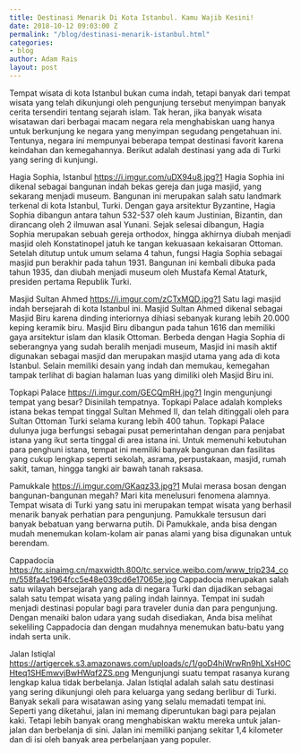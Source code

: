 ```yaml
---
title: Destinasi Menarik Di Kota Istanbul. Kamu Wajib Kesini!
date: 2018-10-12 09:03:00 Z
permalink: "/blog/destinasi-menarik-istanbul.html"
categories:
- blog
author: Adam Rais
layout: post
---
```


Tempat wisata di kota Istanbul bukan cuma indah, tetapi banyak dari tempat wisata yang telah dikunjungi oleh pengunjung tersebut menyimpan banyak cerita tersendiri tentang sejarah islam. Tak heran, jika banyak wisata wisatawan dari berbagai macam negara rela menghabiskan uang hanya untuk berkunjung ke negara yang menyimpan segudang pengetahuan ini. Tentunya, negara ini mempunyai beberapa tempat destinasi favorit karena keindahan dan kemegahannya. Berikut adalah destinasi yang ada di Turki yang sering di kunjungi.

Hagia Sophia, Istanbul
https://i.imgur.com/uDX94u8.jpg?1
Hagia Sophia ini dikenal sebagai bangunan indah bekas gereja dan juga masjid, yang sekarang menjadi museum. Bangunan ini merupakan salah satu landmark terkenal di kota Istanbul, Turki. Dengan gaya arsitektur Byzantine, Hagia Sophia dibangun antara tahun 532-537 oleh kaum Justinian, Bizantin, dan dirancang oleh 2 ilmuwan asal Yunani. Sejak selesai dibangun, Hagia Sophia merupakan sebuah gereja orthodox, hingga akhirnya diubah menjadi masjid oleh Konstatinopel jatuh ke tangan kekuasaan kekaisaran Ottoman. Setelah ditutup untuk umum selama 4 tahun, fungsi Hagia Sophia sebagai masjid pun berakhir pada tahun 1931. Bangunan ini kembali dibuka pada tahun 1935, dan diubah menjadi museum oleh Mustafa Kemal Ataturk, presiden pertama Republik Turki.

Masjid Sultan Ahmed
https://i.imgur.com/zCTxMQD.jpg?1
Satu lagi masjid indah bersejarah di kota Istanbul ini. Masjid Sultan Ahmed dikenal sebagai Masjid Biru karena dinding interiornya dihiasi sebanyak kurang lebih 20.000 keping keramik biru. Masjid Biru dibangun pada tahun 1616 dan memiliki gaya arsitektur islam dan klasik Ottoman. Berbeda dengan Hagia Sophia di seberangnya yang sudah beralih menjadi museum, Masjid ini masih aktif digunakan sebagai masjid dan merupakan masjid utama yang ada di kota Istanbul. Selain memiliki desain yang indah dan memukau, kemegahan tampak terlihat di bagian halaman luas yang dimiliki oleh Masjid Biru ini.

Topkapi Palace
https://i.imgur.com/GECQmRH.jpg?1
Ingin mengunjungi tempat yang besar? Disinilah tempatnya. Topkapi Palace adalah kompleks istana bekas tempat tinggal Sultan Mehmed II, dan telah ditinggali oleh para Sultan Ottoman Turki selama kurang lebih 400 tahun. Topkapi Palace dulunya juga berfungsi sebagai pusat pemerintahan dengan para penjabat istana yang ikut serta tinggal di area istana ini. Untuk memenuhi kebutuhan para penghuni istana, tempat ini memiliki banyak bangunan dan fasilitas yang cukup lengkap seperti sekolah, asrama, perpustakaan, masjid, rumah sakit, taman, hingga tangki air bawah tanah raksasa.

Pamukkale
https://i.imgur.com/GKaqz33.jpg?1
Mulai merasa bosan dengan bangunan-bangunan megah? Mari kita menelusuri fenomena alamnya. Tempat wisata di Turki yang satu ini merupakan tempat wisata yang berhasil menarik banyak perhatian para pengunjung. Pamukkale tersusun dari banyak bebatuan yang berwarna putih. Di Pamukkale, anda bisa dengan mudah menemukan kolam-kolam air panas alami yang bisa digunakan untuk berendam.

Cappadocia
https://tc.sinaimg.cn/maxwidth.800/tc.service.weibo.com/www_trip234_com/558fa4c1964fcc5e48e039cd6e17065e.jpg
Cappadocia merupakan salah satu wilayah bersejarah yang ada di negara Turki dan dijadikan sebagai salah satu tempat wisata yang paling indah lainnya. Tempat ini sudah menjadi destinasi popular bagi para traveler dunia dan para pengunjung. Dengan menaiki balon udara yang sudah disediakan, Anda bisa melihat sekeliling Cappadocia dan dengan mudahnya menemukan batu-batu yang indah serta unik.

Jalan Istiqlal
https://artigercek.s3.amazonaws.com/uploads/c/1/goD4hiWrwRn9hLXsH0CHteq1SHEmwvjBwHWqf2ZS.png
Mengunjungi suatu tempat rasanya kurang lengkap kalua tidak berbelanja. Jalan Istiqlal adalah salah satu destinasi yang sering dikunjungi oleh para keluarga yang sedang berlibur di Turki. Banyak sekali para wisatawan asing yang selalu memadati tempat ini. Seperti yang diketahui, jalan ini memang diperuntukan bagi para pejalan kaki. Tetapi lebih banyak orang menghabiskan waktu mereka untuk jalan-jalan dan berbelanja di sini. Jalan ini memiliki panjang sekitar 1,4 kilometer dan di isi oleh banyak area perbelanjaan yang populer.